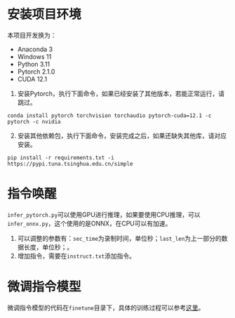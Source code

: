 # 安装项目环境

本项目开发换为：
 - Anaconda 3
 - Windows 11
 - Python 3.11
 - Pytorch 2.1.0
 - CUDA 12.1

1. 安装Pytorch，执行下面命令，如果已经安装了其他版本，若能正常运行，请跳过。
```shell
conda install pytorch torchvision torchaudio pytorch-cuda=12.1 -c pytorch -c nvidia
```

2. 安装其他依赖包，执行下面命令，安装完成之后，如果还缺失其他库，请对应安装。
```shell
pip install -r requirements.txt -i https://pypi.tuna.tsinghua.edu.cn/simple
```

# 指令唤醒

`infer_pytorch.py`可以使用GPU进行推理，如果要使用CPU推理，可以`infer_onnx.py`，这个使用的是ONNX，在CPU可以有加速。

1. 可以调整的参数有：`sec_time`为录制时间，单位秒；`last_len`为上一部分的数据长度，单位秒；。
2. 增加指令，需要在`instruct.txt`添加指令。

# 微调指令模型

微调指令模型的代码在`finetune`目录下，具体的训练过程可以参考[这里](finetune/README.md)。
